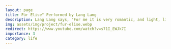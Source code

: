 ```yaml
---
layout: page
title: Für Elise" Performed by Lang Lang
description: Lang Lang says, "For me it is very romantic, and light, like a feather. It has to come from nowhere and it has to touch people. It can’t just be treated as background music. I’ve tried to play the piece as the masterpiece that it is, and I hope that children who begin learning 'Für Elise' will treat it the same way."
img: assets/img/project/fur-elise.webp
redirect: https://www.youtube.com/watch?v=s71I_EWJk7I
importance: 3
category: life
---
```

